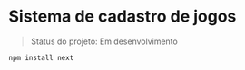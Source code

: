 <h1> Sistema de cadastro de jogos </h1>

> Status do projeto: Em desenvolvimento

```
npm install next
```
